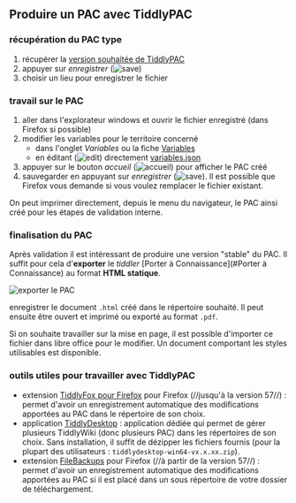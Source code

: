 ## Produire un PAC avec TiddlyPAC
### récupération du PAC type
1. récupérer la [version souhaitée de TiddlyPAC][versions]
2. appuyer sur _enregistrer_ (![save][img-save])
3. choisir un lieu pour enregistrer le fichier

### travail sur le PAC
1. aller dans l'explorateur windows et ouvrir le fichier enregistré (dans Firefox si possible)
2. modifier les variables pour le territoire concerné
    * dans l'onglet _Variables_ ou la fiche [Variables](#Variables)
    * en éditant (![edit][img-edit])
directement [variables.json](#variables.json)
3. appuyer sur le bouton _accueil_ (![accueil][img-home]) pour afficher le PAC créé
4. sauvegarder en appuyant sur _enregistrer_ (![save][img-save]). Il est possible que Firefox vous demande si vous voulez remplacer le fichier existant.

On peut imprimer directement, depuis le menu du navigateur, le PAC ainsi créé pour les étapes de validation interne.

### finalisation du PAC
Après validation il est intéressant de produire une version "stable" du PAC. Il suffit pour cela d'**exporter** le _tiddler_ [Porter à Connaissance](#Porter à Connaissance) au format **HTML statique**.

![exporter le PAC][img-export]

enregistrer le document `.html` créé dans le répertoire souhaité. Il peut ensuite être ouvert et imprimé ou exporté au format `.pdf`.

Si on souhaite travailler sur la mise en page, il est possible d'importer ce fichier dans libre office pour le modifier. Un document comportant les styles utilisables est disponible.

### outils utiles pour travailler avec TiddlyPAC

* extension [TiddlyFox pour Firefox][TiddlyFox] pour Firefox (//jusqu'à la version 57//) :  permet d'avoir un enregistrement automatique des modifications apportées au PAC dans le répertoire de son choix.
* application [TiddlyDesktop][TiddlyDesktop] : application dédiée qui permet de gérer plusieurs TiddlyWiki (donc plusieurs PAC) dans les répertoires de son choix. Sans installation, il suffit de dézipper les fichiers fournis (pour la plupart des utilisateurs : `tiddlydesktop-win64-vx.x.xx.zip`).
* extension [FileBackups][FileBackups] pour Firefox (//à partir de la version 57//) : permet d'avoir un enregistrement automatique des modifications apportées au PAC si il est placé dans un sous répertoire de votre dossier de téléchargement.

[TiddlyFox]: https://addons.mozilla.org/fr/firefox/addon/tiddlyfox
[TiddlyDesktop]: https://github.com/Jermolene/TiddlyDesktop/releases
[FileBackups]: https://addons.mozilla.org/fr/firefox/addon/file-backups

[versions]: #versions_de_TiddlyPAC

[img-save]: $:/doc/images/save_tw.png
[img-home]: $:/doc/images/home.png
[img-edit]: $:/doc/images/edit.png
[img-export]: $:/doc/images/export_pac.png
